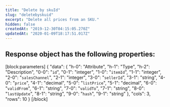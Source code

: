 ```yaml
---
title: "Delete by skuId"
slug: "deletebyskuid"
excerpt: "Delete all prices from an SKU."
hidden: false
createdAt: "2019-12-30T04:15:05.270Z"
updatedAt: "2020-01-09T18:17:51.017Z"
---
```

## Response object has the following properties:
[block:parameters]
{
  "data": {
    "h-0": "Attribute",
    "h-1": "Type",
    "h-2": "Description",
    "0-0": "`id`",
    "0-1": "integer",
    "1-0": "`itemId`",
    "1-1": "integer",
    "2-0": "`salesChannel`",
    "2-1": "integer",
    "3-0": "`sellerId`",
    "3-1": "string",
    "4-0": "`price`",
    "4-1": "decimal",
    "5-0": "`listPrice`",
    "5-1": "decimal",
    "6-0": "`validFrom`",
    "6-1": "string",
    "7-0": "`validTo`",
    "7-1": "string",
    "8-0": "`lastUpdate`",
    "8-1": "string",
    "9-0": "`hash`",
    "9-1": "string"
  },
  "cols": 3,
  "rows": 10
}
[/block]